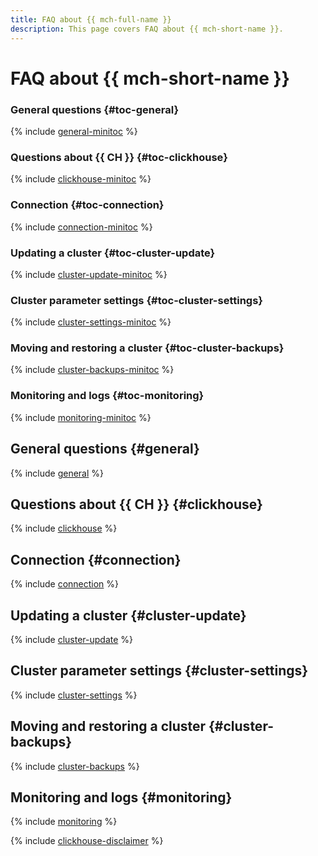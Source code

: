 ```yaml
---
title: FAQ about {{ mch-full-name }}
description: This page covers FAQ about {{ mch-short-name }}.
---
```


# FAQ about {{ mch-short-name }}


### General questions {#toc-general}

{% include [general-minitoc](../../_qa/managed-clickhouse/minitoc/general.md) %}

### Questions about {{ CH }} {#toc-clickhouse}

{% include [clickhouse-minitoc](../../_qa/managed-clickhouse/minitoc/clickhouse.md) %}

### Connection {#toc-connection}

{% include [connection-minitoc](../../_qa/managed-clickhouse/minitoc/connection.md) %}

### Updating a cluster {#toc-cluster-update}

{% include [cluster-update-minitoc](../../_qa/managed-clickhouse/minitoc/cluster-update.md) %}

### Cluster parameter settings {#toc-cluster-settings}

{% include [cluster-settings-minitoc](../../_qa/managed-clickhouse/minitoc/cluster-settings.md) %}

### Moving and restoring a cluster {#toc-cluster-backups}

{% include [cluster-backups-minitoc](../../_qa/managed-clickhouse/minitoc/cluster-backups.md) %}

### Monitoring and logs {#toc-monitoring}

{% include [monitoring-minitoc](../../_qa/managed-clickhouse/minitoc/monitoring.md) %}

## General questions {#general}

{% include [general](../../_qa/managed-clickhouse/general.md) %}

## Questions about {{ CH }} {#clickhouse}

{% include [clickhouse](../../_qa/managed-clickhouse/clickhouse.md) %}

## Connection {#connection}

{% include [connection](../../_qa/managed-clickhouse/connection.md) %}

## Updating a cluster {#cluster-update}

{% include [cluster-update](../../_qa/managed-clickhouse/cluster-update.md) %}

## Cluster parameter settings {#cluster-settings}

{% include [cluster-settings](../../_qa/managed-clickhouse/cluster-settings.md) %}

## Moving and restoring a cluster {#cluster-backups}

{% include [cluster-backups](../../_qa/managed-clickhouse/cluster-backups.md) %}

## Monitoring and logs {#monitoring}

{% include [monitoring](../../_qa/managed-clickhouse/monitoring.md) %}

{% include [clickhouse-disclaimer](../../_includes/clickhouse-disclaimer.md) %}
